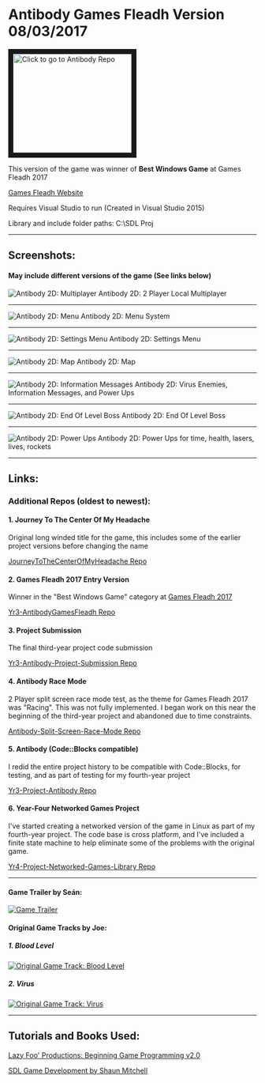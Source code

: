 # Antibody Games Fleadh Version 08/03/2017

<!---[![Game Repo](https://avatars2.githubusercontent.com/u/25029460?v=3&s=460)](https://github.com/Antibody2D "Click to go to Antibody Repo")--->

<a href="https://github.com/Antibody2D" target="_blank"><img src="https://avatars2.githubusercontent.com/u/25029460?v=3&s=460" 
alt="Click to go to Antibody Repo" width="240" height="200" border="10" /></a>

This version of the game was winner of **Best Windows Game** at Games Fleadh 2017

[Games Fleadh Website](http://gamesfleadh.ie/results/)

Requires Visual Studio to run (Created in Visual Studio 2015)

Library and include folder paths: C:\SDL Proj

---

## Screenshots:
#### May include different versions of the game (See links below)

![Antibody 2D: Multiplayer](https://raw.githubusercontent.com/joeaoregan/Yr3-Antibody-Project-Submission/master/Screenshots/Antibody3Multiplayer.jpg "Antibody 2D: Multiplayer")
Antibody 2D: 2 Player Local Multiplayer

---

![Antibody 2D: Menu](https://raw.githubusercontent.com/joeaoregan/Yr3-Antibody-Project-Submission/master/Screenshots/Antibody4Menu.jpg "Antibody 2D: Menu")
Antibody 2D: Menu System

---

![Antibody 2D: Settings Menu](https://raw.githubusercontent.com/joeaoregan/Yr3-Antibody-Project-Submission/master/Screenshots/Antibody5Settings.jpg "Antibody 2D: Settings Menu")
Antibody 2D: Settings Menu

---

![Antibody 2D: Map](https://raw.githubusercontent.com/joeaoregan/Yr3-Antibody-Project-Submission/master/Screenshots/Antibody6Map.jpg "Antibody: Map")
Antibody 2D: Map

---

![Antibody 2D: Information Messages](https://raw.githubusercontent.com/joeaoregan/Yr3-Antibody-Project-Submission/master/Screenshots/Antibody7InfoMessages.jpg "Antibody 2D: Information Messages")
Antibody 2D: Virus Enemies, Information Messages, and Power Ups

---

![Antibody 2D: End Of Level Boss](https://raw.githubusercontent.com/joeaoregan/Yr3-Antibody-Project-Submission/master/Screenshots/Antibody8Boss.jpg "Antibody 2D: End Of Level Boss")
Antibody 2D: End Of Level Boss

---

![Antibody 2D: Power Ups](https://raw.githubusercontent.com/joeaoregan/Yr3-Antibody-Project-Submission/master/Screenshots/Antibody9PowerUps.jpg "Antibody 2D: Power Ups")
Antibody 2D: Power Ups for time, health, lasers, lives, rockets

---

## Links: 

### Additional Repos (oldest to newest):

#### 1. Journey To The Center Of My Headache
Original long winded title for the game, this includes some of the earlier project versions before changing the name

[JourneyToTheCenterOfMyHeadache Repo](https://github.com/joeaoregan/JourneyToTheCenterOfMyHeadache)

#### 2. Games Fleadh 2017 Entry Version
Winner in the "Best Windows Game" category at [Games Fleadh 2017](http://gamesfleadh.ie/results/)

[Yr3-AntibodyGamesFleadh Repo](https://github.com/joeaoregan/Yr3-AntibodyGamesFleadh)

#### 3. Project Submission
The final third-year project code submission

[Yr3-Antibody-Project-Submission Repo](https://github.com/joeaoregan/Yr3-Antibody-Project-Submission)

#### 4. Antibody Race Mode
2 Player split screen race mode test, as the theme for Games Fleadh 2017 was "Racing". This was not fully implemented. I began work on this near the beginning of the third-year project and abandoned due to time constraints.

[Antibody-Split-Screen-Race-Mode Repo](https://github.com/joeaoregan/Antibody-Split-Screen-Race-Mode)

#### 5. Antibody (Code::Blocks compatible)
I redid the entire project history to be compatible with Code::Blocks, for testing, and as part of testing for my fourth-year project

[Yr3-Project-Antibody Repo](https://github.com/joeaoregan/Yr3-Project-Antibody)

#### 6. Year-Four Networked Games Project
I've started creating a networked version of the game in Linux as part of my fourth-year project. The code base is cross platform, and I've included a finite state machine to help eliminate some of the problems with the original game.

[Yr4-Project-Networked-Games-Library Repo](https://github.com/joeaoregan/Yr4-Project-Networked-Games-Library)

---

#### Game Trailer by Seán:
[![Game Trailer](https://i.ytimg.com/vi/HQiAlmhXLqA/1.jpg)](https://youtu.be/HQiAlmhXLqA "See video on YouTube")

#### Original Game Tracks by Joe:
##### 1. Blood Level
[![Original Game Track: Blood Level](https://i.ytimg.com/vi/ibIjSwFLAGo/hqdefault.jpg?custom=true&w=196&h=110&stc=true&jpg444=true&jpgq=90&sp=68&sigh=nYI-pdR6HJ37sam_RIRuTq1szWY)](https://youtu.be/ibIjSwFLAGo "Play audio on YouTube")

##### 2. Virus
[![Original Game Track: Virus](https://i.ytimg.com/vi/ibIjSwFLAGo/hqdefault.jpg?custom=true&w=196&h=110&stc=true&jpg444=true&jpgq=90&sp=68&sigh=nYI-pdR6HJ37sam_RIRuTq1szWY)](https://youtu.be/sHVVEVyt4xQ "Play audio on YouTube")

---

## Tutorials and Books Used:

[Lazy Foo' Productions: Beginning Game Programming v2.0](http://lazyfoo.net/tutorials/SDL/)

[SDL Game Development by Shaun Mitchell](https://www.packtpub.com/game-development/sdl-game-development)